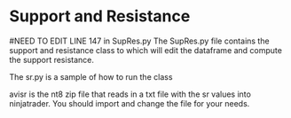 # Support and Resistance

#NEED TO EDIT LINE 147 in SupRes.py
The SupRes.py file contains the support and resistance class to which will edit the dataframe and compute the support resistance. 

The sr.py is a sample of how to run the class

avisr is the nt8 zip file that reads in a txt file with the sr values into ninjatrader. You should import and change the file for your needs.
